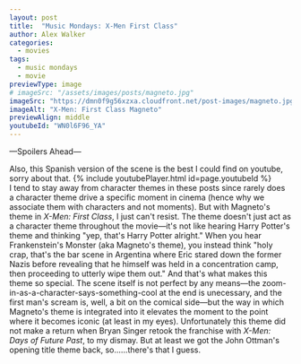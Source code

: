 ```yaml
---
layout: post
title:  "Music Mondays: X-Men First Class"
author: Alex Walker
categories:
  - movies
tags:
  - music mondays
  - movie
previewType: image
# imageSrc: "/assets/images/posts/magneto.jpg"
imageSrc: "https://dmn0f9g56xzxa.cloudfront.net/post-images/magneto.jpg"
imageAlt: "X-Men: First Class Magneto"
previewAlign: middle
youtubeId: "WN0l6F96_YA"
---
```

—Spoilers Ahead—

Also, this Spanish version of the scene is the best I could find on youtube, sorry about that.
{% include youtubePlayer.html id=page.youtubeId %}
<br>
I tend to stay away from character themes in these posts since rarely does a character theme drive a specific moment in cinema (hence why we associate them with characters and not moments). But with Magneto's theme in _X-Men: First Class_, I just can't resist. The theme doesn't just act as a character theme throughout the movie—it's not like hearing Harry Potter's theme and thinking "yep, that's Harry Potter alright." When you hear Frankenstein's Monster (aka Magneto's theme), you instead think "holy crap, that's the bar scene in Argentina where Eric stared down the former Nazis before revealing that he himself was held in a concentration camp, then proceeding to utterly wipe them out." And that's what makes this theme so special. The scene itself is not perfect by any means—the zoom-in-as-a-character-says-something-cool at the end is unecessary, and the first man's scream is, well, a bit on the comical side—but the way in which Magneto's theme is integrated into it elevates the moment to the point where it becomes iconic (at least in my eyes). Unfortunately this theme did not make a return when Bryan Singer retook the franchise with _X-Men: Days of Future Past_, to my dismay. But at least we got the John Ottman's opening title theme back, so......there's that I guess.
